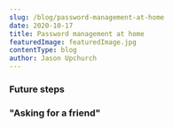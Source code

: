 ```yaml
---
slug: /blog/password-management-at-home
date: 2020-10-17
title: Password management at home
featuredImage: featuredImage.jpg
contentType: blog
author: Jason Upchurch
---
```



### Future steps
### "Asking for a friend"






